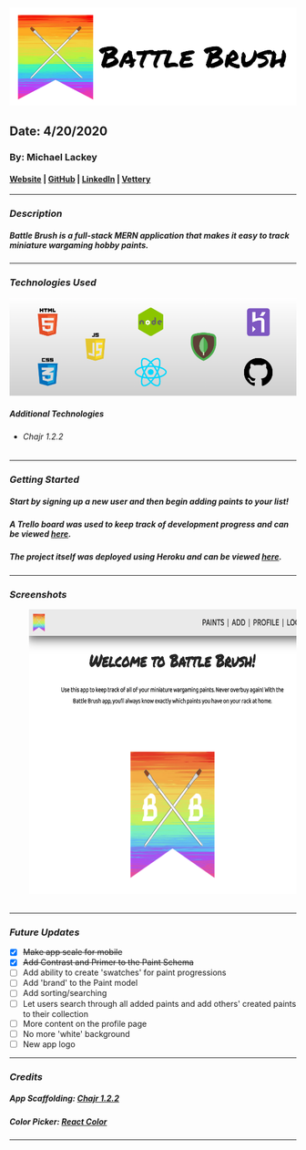 ![Battle Brush](public/banner.png)

## Date: 4/20/2020

### By: Michael Lackey
#### [Website](https://michaellackey.com/) | [GitHub](https://github.com/mlackey9601) | [LinkedIn](https://www.linkedin.com/in/michaelglackey/) | [Vettery](https://www.vettery.com/ga/employers)
***

### ***Description***

##### Battle Brush is a full-stack MERN application that makes it easy to track miniature wargaming hobby paints.
***

### ***Technologies Used***

![Technologies Used](public/tech-banner.png)

##### ***Additional Technologies***
* ###### Chajr 1.2.2
***

### ***Getting Started***

##### Start by signing up a new user and then begin adding paints to your list!
##### A Trello board was used to keep track of development progress and can be viewed [here](https://trello.com/b/g6V7Aji2/battlebrush).
##### The project itself was deployed using Heroku and can be viewed [here](https://battlebrush.herokuapp.com/).
***

### ***Screenshots***

<div align="center">
  <pre>
    <img src="public/welcome.png" height="500" />&nbsp;<img src="public/list.png" height="500" />&nbsp;<img src="public/mobile.png" height="500" />
  </pre>
</div>

***

### ***Future Updates***

- [x] ~~Make app scale for mobile~~
- [x] ~~Add Contrast and Primer to the Paint Schema~~
- [ ] Add ability to create 'swatches' for paint progressions
- [ ] Add 'brand' to the Paint model
- [ ] Add sorting/searching
- [ ] Let users search through all added paints and add others' created paints to their collection
- [ ] More content on the profile page
- [ ] No more 'white' background
- [ ] New app logo
***

### ***Credits***

##### App Scaffolding: [Chajr 1.2.2](https://github.com/davidstinson/chajr)

##### Color Picker: [React Color](https://casesandberg.github.io/react-color/)
***
